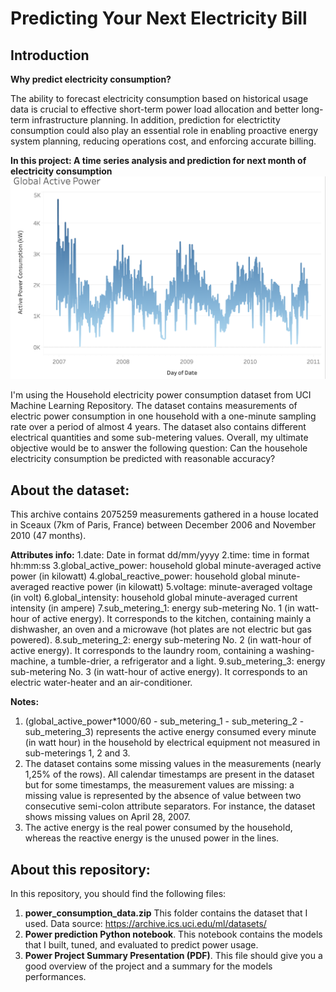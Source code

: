# Predicting Your Next Electricity Bill 
## Introduction

**Why predict electricity consumption?**

The ability to forecast electricity consumption based on historical usage data is crucial to effective short-term power load allocation and better long-term infrastructure planning. In addition, prediction for electrictity consumption could also play an essential role in enabling proactive energy system planning, reducing operations cost, and enforcing accurate billing.

**In this project: A time series analysis and prediction for next month of electricity consumption** 
![TS png](https://github.com/mnnguyen2/power-prediction/blob/master/Power%20TS.png)

I'm using the Household electricity power consumption dataset from UCI Machine Learning Repository. The dataset contains measurements of electric power consumption in one household with a one-minute sampling rate over a period of almost 4 years. The dataset also contains different electrical quantities and some sub-metering values. Overall, my ultimate objective would be to answer the following question: Can the househole electricity consumption be predicted with reasonable accuracy?

## About the dataset:
This archive contains 2075259 measurements gathered in a house located in Sceaux (7km of Paris, France) between December 2006 and November 2010 (47 months).

**Attributes info:**
1.date: Date in format dd/mm/yyyy
2.time: time in format hh:mm:ss
3.global_active_power: household global minute-averaged active power (in kilowatt)
4.global_reactive_power: household global minute-averaged reactive power (in kilowatt)
5.voltage: minute-averaged voltage (in volt)
6.global_intensity: household global minute-averaged current intensity (in ampere)
7.sub_metering_1: energy sub-metering No. 1 (in watt-hour of active energy). It corresponds to the kitchen, containing mainly a dishwasher, an oven and a microwave (hot plates are not electric but gas powered).
8.sub_metering_2: energy sub-metering No. 2 (in watt-hour of active energy). It corresponds to the laundry room, containing a washing-machine, a tumble-drier, a refrigerator and a light.
9.sub_metering_3: energy sub-metering No. 3 (in watt-hour of active energy). It corresponds to an electric water-heater and an air-conditioner.

**Notes:**
1. (global_active_power*1000/60 - sub_metering_1 - sub_metering_2 - sub_metering_3) represents the active energy consumed every minute (in watt hour) in the household by electrical equipment not measured in sub-meterings 1, 2 and 3.
2. The dataset contains some missing values in the measurements (nearly 1,25% of the rows). All calendar timestamps are present in the dataset but for some timestamps, the measurement values are missing: a missing value is represented by the absence of value between two consecutive semi-colon attribute separators. For instance, the dataset shows missing values on April 28, 2007.
3. The active energy is the real power consumed by the household, whereas the reactive energy is the unused power in the lines.

## About this repository: 
In this repository, you should find the following files:
1. **power_consumption_data.zip** This folder contains the dataset that I used. Data source: https://archive.ics.uci.edu/ml/datasets/
2. **Power prediction Python notebook**. This notebook contains the models that I built, tuned, and evaluated to predict power usage.  
3. **Power Project Summary Presentation (PDF)**. This file should give you a good overview of the project and a summary for the models performances.
